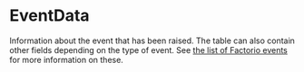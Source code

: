 # EventData

Information about the event that has been raised. The table can also contain other fields depending on the type of event. See [the list of Factorio events](runtime:events) for more information on these.

